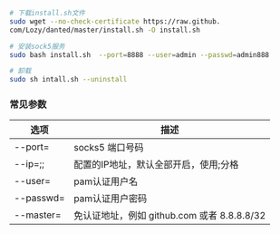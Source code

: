 ```sh
# 下载install.sh文件
sudo wget --no-check-certificate https://raw.github.
com/Lozy/danted/master/install.sh -O install.sh 

# 安装sock5服务
sudo bash install.sh  --port=8888 --user=admin --passwd=admin888

# 卸载
sudo sh intall.sh --uninstall
```

### 常见参数
| 选项      | 描述                                        |
| --------- | ------------------------------------------- |
| --port=   | socks5 端口号码                             |
| --ip=;;   | 配置的IP地址，默认全部开启，使用;分格       |
| --user=   | pam认证用户名                               |
| --passwd= | pam认证用户密码                             |
| --master= | 免认证地址，例如 github.com 或者 8.8.8.8/32 |